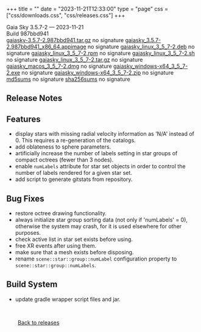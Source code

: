 +++
title = ""
date = "2023-11-21T12:33:00"
type = "page"
css = ["css/downloads.css", "css/releases.css"]
+++

<div class="download-container">
<div id="download-title">
Gaia Sky <span class="downloads-version">3.5.7-2</span> — <span class="downloads-releasedate">2023-11-21</span></div>
<div class="downloads-build">Build 987bbd941</div>
<div class="download-section">
<a href="https://gaia.ari.uni-heidelberg.de/gaiasky/releases/3.5.7-2.987bbd941/gaiasky-3.5.7-2.987bbd941.tar.gz" class="download-button">gaiasky-3.5.7-2.987bbd941.tar.gz</a>
<span class="signature">no signature</span>
<a href="https://gaia.ari.uni-heidelberg.de/gaiasky/releases/3.5.7-2.987bbd941/gaiasky_3.5.7-2.987bbd941_x86_64.appimage" class="download-button">gaiasky_3.5.7-2.987bbd941_x86_64.appimage</a>
<span class="signature">no signature</span>
<a href="https://gaia.ari.uni-heidelberg.de/gaiasky/releases/3.5.7-2.987bbd941/gaiasky_linux_3_5_7-2.deb" class="download-button">gaiasky_linux_3_5_7-2.deb</a>
<span class="signature">no signature</span>
<a href="https://gaia.ari.uni-heidelberg.de/gaiasky/releases/3.5.7-2.987bbd941/gaiasky_linux_3_5_7-2.rpm" class="download-button">gaiasky_linux_3_5_7-2.rpm</a>
<span class="signature">no signature</span>
<a href="https://gaia.ari.uni-heidelberg.de/gaiasky/releases/3.5.7-2.987bbd941/gaiasky_linux_3_5_7-2.sh" class="download-button">gaiasky_linux_3_5_7-2.sh</a>
<span class="signature">no signature</span>
<a href="https://gaia.ari.uni-heidelberg.de/gaiasky/releases/3.5.7-2.987bbd941/gaiasky_linux_3_5_7-2.tar.gz" class="download-button">gaiasky_linux_3_5_7-2.tar.gz</a>
<span class="signature">no signature</span>
<a href="https://gaia.ari.uni-heidelberg.de/gaiasky/releases/3.5.7-2.987bbd941/gaiasky_macos_3_5_7-2.dmg" class="download-button">gaiasky_macos_3_5_7-2.dmg</a>
<span class="signature">no signature</span>
<a href="https://gaia.ari.uni-heidelberg.de/gaiasky/releases/3.5.7-2.987bbd941/gaiasky_windows-x64_3_5_7-2.exe" class="download-button">gaiasky_windows-x64_3_5_7-2.exe</a>
<span class="signature">no signature</span>
<a href="https://gaia.ari.uni-heidelberg.de/gaiasky/releases/3.5.7-2.987bbd941/gaiasky_windows-x64_3_5_7-2.zip" class="download-button">gaiasky_windows-x64_3_5_7-2.zip</a>
<span class="signature">no signature</span>
<a href="https://gaia.ari.uni-heidelberg.de/gaiasky/releases/3.5.7-2.987bbd941/md5sums" class="download-button">md5sums</a>
<span class="signature">no signature</span>
<a href="https://gaia.ari.uni-heidelberg.de/gaiasky/releases/3.5.7-2.987bbd941/sha256sums" class="download-button">sha256sums</a>
<span class="signature">no signature</span>
</div>
</div>

<section class="release-notes">

# Release Notes


## Features
- display stars with missing radial velocity information as 'N/A' instead of 0. This requires a re-generation of the catalogs.
- add oblateness to sphere parameters.
- artificially increase the number of labels setting in star groups of compact octrees (fewer than 3 nodes).
- enable `numLabels` attribute for star set objects in order to control the number of labels rendered for a given star set.
- add script to generate gitstats from repository.

## Bug Fixes
- restore octree drawing functionality.
- always initialize star group sorting data (not only if 'numLabels' = 0), otherwise the system may crash, for it is used elsewhere for other purposes.
- check active list in star set exists before using.
- free XR events after using them.
- make sure that a mesh exists before disposing.
- rename `scene::star::group::numLabel` configuration property to `scene::star::group::numLabels`.

## Build System
- update gradle wrapper script files and jar.
</section>


<p class="center-text" style="padding: 30px;">
<i class="fa-solid fa-circle-arrow-left"></i> <a href="/downloads/releases">Back to releases</a>
</p>
